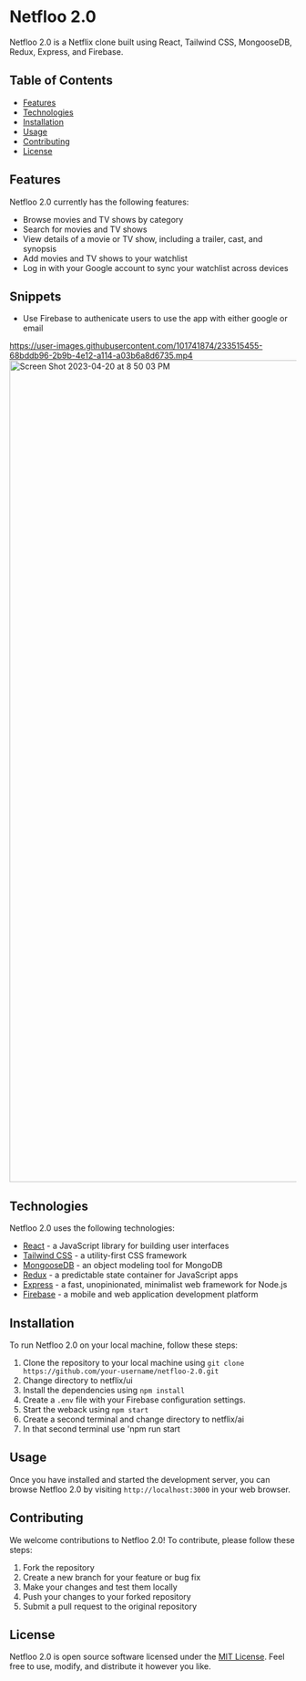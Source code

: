 # Netfloo 2.0

Netfloo 2.0 is a Netflix clone built using React, Tailwind CSS, MongooseDB, Redux, Express, and Firebase.

## Table of Contents

- [Features](#features)
- [Technologies](#technologies)
- [Installation](#installation)
- [Usage](#usage)
- [Contributing](#contributing)
- [License](#license)

## Features

Netfloo 2.0 currently has the following features:


- Browse movies and TV shows by category
- Search for movies and TV shows
- View details of a movie or TV show, including a trailer, cast, and synopsis
- Add movies and TV shows to your watchlist
- Log in with your Google account to sync your watchlist across devices

## Snippets

- Use Firebase to authenicate users to use the app with either google or email


https://user-images.githubusercontent.com/101741874/233515455-68bddb96-2b9b-4e12-a114-a03b6a8d6735.mp4
<img width="1440" alt="Screen Shot 2023-04-20 at 8 50 03 PM" src="https://user-images.githubusercontent.com/101741874/233515575-3d827593-0e46-49cf-b047-5a4b6c5f1053.png">


## Technologies

Netfloo 2.0 uses the following technologies:

- [React](https://reactjs.org/) - a JavaScript library for building user interfaces
- [Tailwind CSS](https://tailwindcss.com/) - a utility-first CSS framework
- [MongooseDB](https://mongoosejs.com/) - an object modeling tool for MongoDB
- [Redux](https://redux.js.org/) - a predictable state container for JavaScript apps
- [Express](https://expressjs.com/) - a fast, unopinionated, minimalist web framework for Node.js
- [Firebase](https://firebase.google.com/) - a mobile and web application development platform

## Installation

To run Netfloo 2.0 on your local machine, follow these steps:

1. Clone the repository to your local machine using `git clone https://github.com/your-username/netfloo-2.0.git`
2. Change directory to netflix/ui 
2. Install the dependencies using `npm install`
3. Create a `.env` file with your Firebase configuration settings.
4. Start the weback using `npm start`
5. Create a second terminal and change directory to netflix/ai
6. In that second terminal use 'npm run start


## Usage

Once you have installed and started the development server, you can browse Netfloo 2.0 by visiting `http://localhost:3000` in your web browser.

## Contributing

We welcome contributions to Netfloo 2.0! To contribute, please follow these steps:

1. Fork the repository
2. Create a new branch for your feature or bug fix
3. Make your changes and test them locally
4. Push your changes to your forked repository
5. Submit a pull request to the original repository

## License

Netfloo 2.0 is open source software licensed under the [MIT License](https://opensource.org/licenses/MIT). Feel free to use, modify, and distribute it however you like.

